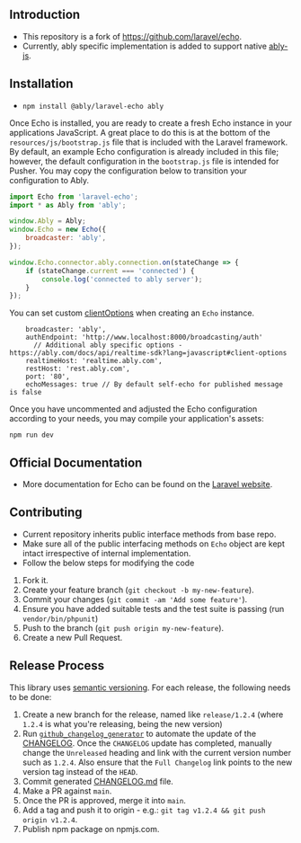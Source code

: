## Introduction

- This repository is a fork of https://github.com/laravel/echo. 
- Currently, ably specific implementation is added to support native [ably-js](https://github.com/ably/ably-js).

## Installation 
- `npm install @ably/laravel-echo ably`

Once Echo is installed, you are ready to create a fresh Echo instance in your applications JavaScript. A great place to do this is at the bottom of the `resources/js/bootstrap.js` file that is included with the Laravel framework. By default, an example Echo configuration is already included in this file; however, the default configuration in the `bootstrap.js` file is intended for Pusher. You may copy the configuration below to transition your configuration to Ably.

```js
import Echo from 'laravel-echo';
import * as Ably from 'ably';

window.Ably = Ably;
window.Echo = new Echo({
    broadcaster: 'ably',
});

window.Echo.connector.ably.connection.on(stateChange => {
    if (stateChange.current === 'connected') {
        console.log('connected to ably server');
    }
});
```
You can set custom [clientOptions](https://ably.com/docs/api/realtime-sdk?lang=javascript#client-options) when creating an `Echo` instance.

```
    broadcaster: 'ably',
    authEndpoint: 'http://www.localhost:8000/broadcasting/auth'
      // Additional ably specific options - https://ably.com/docs/api/realtime-sdk?lang=javascript#client-options  
    realtimeHost: 'realtime.ably.com',
    restHost: 'rest.ably.com',
    port: '80',
    echoMessages: true // By default self-echo for published message is false
```
Once you have uncommented and adjusted the Echo configuration according to your needs, you may compile your application's assets:

```shell
npm run dev
```


## Official Documentation
- More documentation for Echo can be found on the [Laravel website](https://laravel.com/docs/broadcasting).

## Contributing
- Current repository inherits public interface methods from base repo.
- Make sure all of the public interfacing methods on `Echo` object are kept intact irrespective of internal implementation.
- Follow the below steps for modifying the code
1. Fork it.
2. Create your feature branch (`git checkout -b my-new-feature`).
3. Commit your changes (`git commit -am 'Add some feature'`).
4. Ensure you have added suitable tests and the test suite is passing (run `vendor/bin/phpunit`)
4. Push to the branch (`git push origin my-new-feature`).
5. Create a new Pull Request.


## Release Process
This library uses [semantic versioning](http://semver.org/). For each release, the following needs to be done:

1. Create a new branch for the release, named like `release/1.2.4` (where `1.2.4` is what you're releasing, being the new version)
2. Run [`github_changelog_generator`](https://github.com/skywinder/Github-Changelog-Generator) to automate the update of the [CHANGELOG](./CHANGELOG.md). Once the `CHANGELOG` update has completed, manually change the `Unreleased` heading and link with the current version number such as `1.2.4`. Also ensure that the `Full Changelog` link points to the new version tag instead of the `HEAD`.
3. Commit generated [CHANGELOG.md](./CHANGELOG.md) file.
4. Make a PR against `main`.
5. Once the PR is approved, merge it into `main`.
6. Add a tag and push it to origin - e.g.: `git tag v1.2.4 && git push origin v1.2.4`.
7. Publish npm package on npmjs.com.
